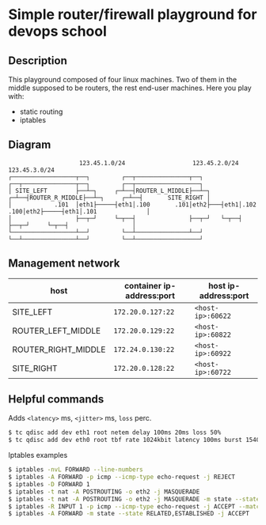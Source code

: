 # Simple router/firewall playground for devops school

## Description
This playground composed of four linux machines. Two of them in the middle supposed to be routers, the rest end-user machines.
Here you play with:
 - static routing
 - iptables

## Diagram

                        123.45.1.0/24                   123.45.2.0/24                   123.45.3.0/24
    ┌──────────────────┬──┐         ┌──┬───────────────┬──┐       ┌──┬───────────────┬──┐         ┌──┬──────────────────┐
    │ SITE_LEFT        ├──┴─┐     ┌─┴──┤ROUTER_L_MIDDLE├──┴─┐   ┌─┴──┤ROUTER_R_MIDDLE├──┴─┐     ┌─┴──┤       SITE_RIGHT │
    │            .101  │eth1├─────┤eth1│.100       .101│eth2├───┤eth1│.102       .100│eth2├─────┤eth1│.101              │
    │                  ├──┬─┘     └─┬──┤               ├──┬─┘   └─┬──┤               ├──┬─┘     └─┬──┤                  │
    └──────────────────┴──┘         └──┴───────────────┴──┘       └──┴───────────────┴──┘         └──┴──────────────────┘

## Management network
| host | container ip-address:port | host ip-address:port | 
|---|---|---|
| SITE_LEFT | `172.20.0.127:22` | `<host-ip>:60622` |
| ROUTER_LEFT_MIDDLE | `172.20.0.129:22` | `<host-ip>:60822` |
| ROUTER_RIGHT_MIDDLE | `172.24.0.130:22` | `<host-ip>:60922` |
| SITE_RIGHT | `172.20.0.128:22` | `<host-ip>:60722` |

## Helpful commands

Adds `<latency>` ms, `<jitter>` ms, `loss` perc. 
```sh
$ tc qdisc add dev eth1 root netem delay 100ms 20ms loss 50%
$ tc qdisc add dev eth0 root tbf rate 1024kbit latency 100ms burst 1540
```

Iptables examples
```sh
$ iptables -nvL FORWARD --line-numbers
$ iptables -A FORWARD -p icmp --icmp-type echo-request -j REJECT
$ iptables -D FORWARD 1
$ iptables -t nat -A POSTROUTING -o eth2 -j MASQUERADE
$ iptables -t nat -A POSTROUTING -o eth2 -j MASQUERADE -m state --state ESTABLISHED,RELATED,NEW
$ iptables -R INPUT 1 -p icmp --icmp-type echo-request -j ACCEPT --match limit --limit 1/second
$ iptables -A FORWARD -m state --state RELATED,ESTABLISHED -j ACCEPT
```
